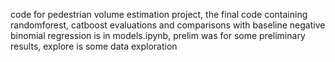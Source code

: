 code for pedestrian volume estimation project,
the final code containing randomforest, catboost evaluations and comparisons with baseline negative binomial regression is in models.ipynb, 
prelim was for some preliminary results, explore is some data exploration
